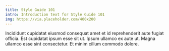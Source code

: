 ```yaml
---
title: Style Guide 101
intro: Introduction text for Style Guide 101
img: https://via.placeholder.com/400x200
---
```


Incididunt cupidatat eiusmod consequat amet et id reprehenderit aute fugiat officia. Est cupidatat ipsum esse sit ut. Ipsum ullamco ex aute ut. Magna ullamco esse sint consectetur. Et minim cillum commodo dolore.
